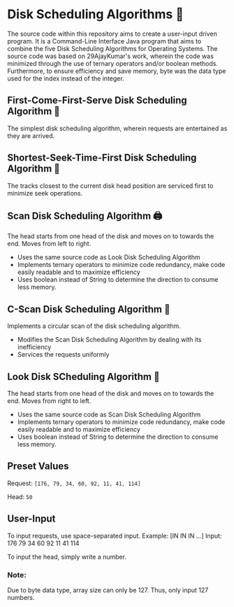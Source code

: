 # Disk Scheduling Algorithms 💽
The source code within this repository aims to create a user-input driven program. It is a Command-Line Interface Java program that aims to combine the five Disk Scheduling Algorithms for Operating Systems. The source code was based on 29AjayKumar's work, wherein the code was minimized through the use of ternary operators and/or boolean methods. Furthermore, to ensure efficiency and save memory, byte was the data type used for the index instead of the integer.

## First-Come-First-Serve Disk Scheduling Algorithm 🥇
The simplest disk scheduling algorithm, wherein requests are entertained as they are arrived.

## Shortest-Seek-Time-First  Disk Scheduling Algorithm 📏
The tracks closest to the current disk head position are serviced first to minimize seek operations.

## Scan Disk Scheduling Algorithm 🖨
The head starts from one head of the disk and moves on to towards the end. Moves from left to right.
- Uses the same source code as Look Disk Scheduling Algorithm
- Implements ternary operators to minimize code redundancy, make code easily readable and to maximize efficiency
- Uses boolean instead of String to determine the direction to consume less memory.

## C-Scan Disk Scheduling Algorithm 🔘
Implements a circular scan of the disk scheduling algorithm.
- Modifies the Scan Disk Scheduling Algorithm by dealing with its inefficiency
- Services the requests uniformly

## Look Disk SCheduling Algorithm 👀
The head starts from one head of the disk and moves on to towards the end. Moves from right to left.
- Uses the same source code as Scan Disk Scheduling Algorithm
- Implements ternary operators to minimize code redundancy, make code easily readable and to maximize efficiency
- Uses boolean instead of String to determine the direction to consume less memory.

## Preset Values
Request: `[176, 79, 34, 60, 92, 11, 41, 114]`

Head: `50`

## User-Input
To input requests, use space-separated input. Example: [IN IN IN ...] Input: 176 79 34 60 92 11 41 114

To input the head, simply write a number.

### Note:
Due to byte data type, array size can only be 127. Thus, only input 127 numbers.